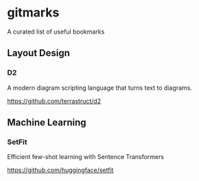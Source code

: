 # gitmarks
A curated list of useful bookmarks 


## Layout Design
### D2 

A modern diagram scripting language that turns text to diagrams. 

https://github.com/terrastruct/d2


## Machine Learning 
### SetFit

Efficient few-shot learning with Sentence Transformers 

https://github.com/huggingface/setfit
